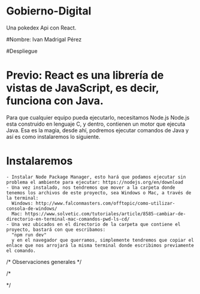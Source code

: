 # Gobierno-Digital
Una pokedex Api con React. 

#Nombre:
Ivan Madrigal Pérez

#Despliegue
  # Previo: React es una librería de vistas de JavaScript, es decir, funciona con Java. 
  Para que cualquier equipo pueda ejecutarlo, necesitamos Node.js
  Node.js esta construido en lenguaje C, y dentro, contienen un motor que ejecuta Java. 
  Esa es la magia, desde ahí, podremos ejecutar comandos de Java y así es como instalaremos lo siguiente.
  # Instalaremos
    - Instalar Node Package Manager, esto hará que podamos ejecutar sin problema el ambiente para ejecutar: https://nodejs.org/en/download 
    - Una vez instalado, nos tendremos que mover a la carpeta donde tenemos los archivos de este proyecto, sea Windows o Mac, a través de la terminal: 
      Windows: http://www.falconmasters.com/offtopic/como-utilizar-consola-de-windows/
      Mac: https://www.solvetic.com/tutoriales/article/8585-cambiar-de-directorio-en-terminal-mac-comandos-pwd-ls-cd/
    - Una vez ubicados en el directorio de la carpeta que contiene el proyecto, bastará con que escribamos: 
      "npm run dev"
      y en el navegador que querramos, simplemente tendremos que copiar el enlace que nos arrojará la misma terminal donde escribimos previamente el comando.
      

/* Observaciones generales */


/*

*/
      
